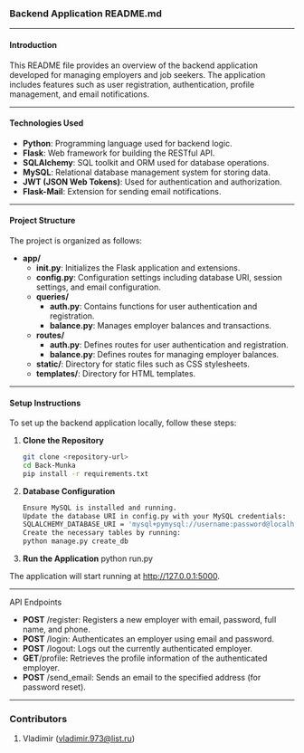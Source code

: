 ### Backend Application README.md

---

#### Introduction
This README file provides an overview of the backend application developed for managing employers and job seekers. The application includes features such as user registration, authentication, profile management, and email notifications.

---

#### Technologies Used
- **Python**: Programming language used for backend logic.
- **Flask**: Web framework for building the RESTful API.
- **SQLAlchemy**: SQL toolkit and ORM used for database operations.
- **MySQL**: Relational database management system for storing data.
- **JWT (JSON Web Tokens)**: Used for authentication and authorization.
- **Flask-Mail**: Extension for sending email notifications.

---

#### Project Structure
The project is organized as follows:
- **app/**
  - **__init__.py**: Initializes the Flask application and extensions.
  - **config.py**: Configuration settings including database URI, session settings, and email configuration.
  - **queries/**
    - **auth.py**: Contains functions for user authentication and registration.
    - **balance.py**: Manages employer balances and transactions.
  - **routes/**
    - **auth.py**: Defines routes for user authentication and registration.
    - **balance.py**: Defines routes for managing employer balances.
  - **static/**: Directory for static files such as CSS stylesheets.
  - **templates/**: Directory for HTML templates.

---

#### Setup Instructions
To set up the backend application locally, follow these steps:

1. **Clone the Repository**
   ```bash
   git clone <repository-url>
   cd Back-Munka
   pip install -r requirements.txt
3. **Database Configuration**
   ```bash
   Ensure MySQL is installed and running.
   Update the database URI in config.py with your MySQL credentials:
   SQLALCHEMY_DATABASE_URI = 'mysql+pymysql://username:password@localhost/database_name'
   Create the necessary tables by running:
   python manage.py create_db
3. **Run the Application**
   python run.py

The application will start running at http://127.0.0.1:5000.

---

API Endpoints
- **POST** /register: Registers a new employer with email, password, full name, and phone.
- **POST** /login: Authenticates an employer using email and password.
- **POST** /logout: Logs out the currently authenticated employer.
- **GET**/profile: Retrieves the profile information of the authenticated employer.
- **POST** /send_email: Sends an email to the specified address (for password reset).

---

### Contributors
1. Vladimir (vladimir.973@list.ru)
